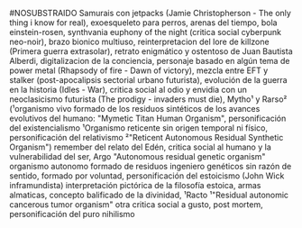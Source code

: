 #NOSUBSTRAIDO 
Samurais con jetpacks (Jamie Christopherson - The only thing i know for real), exoesqueleto para perros, arenas del tiempo, bola einstein-rosen, synthvania euphony of the night (critica social cyberpunk neo-noir), brazo bionico multiuso, reinterpretacion del lore de killzone (Primera guerra extrasolar), retrato enigmático y ostentoso de Juan Bautista Alberdi, digitalizacion de la conciencia, personaje basado en algún tema de power metal (Rhapsody of fire - Dawn of victory), mezcla entre EFT y stalker (post-apocalipsis sectorial urbano futurista), evolución de la guerra en la historia (Idles - War), critica social al odio y envidia con un neoclasicismo futurista (The prodigy - invaders must die), Mytho¹ y Rarso² (¹organismo vivo formado de los residuos sintéticos de los avances evolutivos del humano: "Mymetic Titan Human Organism", personificación del existencialismo ¹Organismo reticente sin origen temporal ni físico, personificación del relativismo ²"Reticent Autonomous Residual Synthetic Organism") remember del relato del Edén, critica social al humano y la vulnerabilidad del ser, Argo "Autonomous residual genetic organism" organismo autonomo formado de residuos ingeniero genéticos sin razón de sentido, formado por voluntad, personificación del estoicismo (John Wick inframundista) interpretación pictórica de la filosofía estoica, armas almaticas, concepto balificado de la divinidad, ¹Racto ¹"Residual autonomic cancerous tumor organism" otra critica social a gusto, post mortem, personificación del puro nihilismo